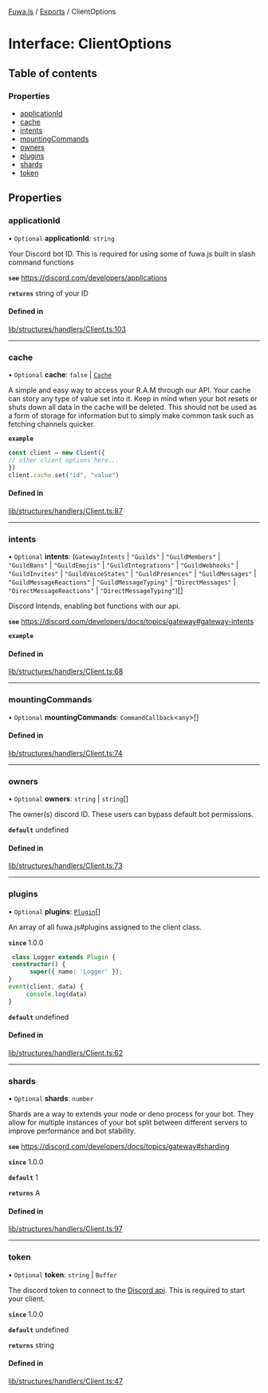 [Fuwa.js](../README.md) / [Exports](../modules.md) / ClientOptions

# Interface: ClientOptions

## Table of contents

### Properties

- [applicationId](ClientOptions.md#applicationid)
- [cache](ClientOptions.md#cache)
- [intents](ClientOptions.md#intents)
- [mountingCommands](ClientOptions.md#mountingcommands)
- [owners](ClientOptions.md#owners)
- [plugins](ClientOptions.md#plugins)
- [shards](ClientOptions.md#shards)
- [token](ClientOptions.md#token)

## Properties

### applicationId

• `Optional` **applicationId**: `string`

Your Discord bot ID. This is required for using some of fuwa.js built in slash command functions

**`see`** https://discord.com/developers/applications

**`returns`** string of your ID

#### Defined in

[lib/structures/handlers/Client.ts:103](https://github.com/fuwajs/fuwa.js/blob/ca6b509/src/lib/structures/handlers/Client.ts#L103)

___

### cache

• `Optional` **cache**: ``false`` \| [`Cache`](Cache.md)

A simple and easy way to access your R.A.M through our API.
Your cache can story any type of value set into it. Keep in mind when your bot resets or shuts down all data in the cache will be deleted.
This should not be used as a form of storage for information but to simply make common task such as fetching channels quicker.

**`example`**
```typescript
const client = new Client({
// other client options here...
})
client.cache.set("id", "value")
```

#### Defined in

[lib/structures/handlers/Client.ts:87](https://github.com/fuwajs/fuwa.js/blob/ca6b509/src/lib/structures/handlers/Client.ts#L87)

___

### intents

• `Optional` **intents**: (`GatewayIntents` \| ``"Guilds"`` \| ``"GuildMembers"`` \| ``"GuildBans"`` \| ``"GuildEmojis"`` \| ``"GuildIntegrations"`` \| ``"GuildWebhooks"`` \| ``"GuildInvites"`` \| ``"GuildVoiceStates"`` \| ``"GuildPresences"`` \| ``"GuildMessages"`` \| ``"GuildMessageReactions"`` \| ``"GuildMessageTyping"`` \| ``"DirectMessages"`` \| ``"DirectMessageReactions"`` \| ``"DirectMessageTyping"``)[]

Discord Intends, enabling bot functions with our api.

**`see`** https://discord.com/developers/docs/topics/gateway#gateway-intents

**`example`**

#### Defined in

[lib/structures/handlers/Client.ts:68](https://github.com/fuwajs/fuwa.js/blob/ca6b509/src/lib/structures/handlers/Client.ts#L68)

___

### mountingCommands

• `Optional` **mountingCommands**: `CommandCallback`<`any`\>[]

#### Defined in

[lib/structures/handlers/Client.ts:74](https://github.com/fuwajs/fuwa.js/blob/ca6b509/src/lib/structures/handlers/Client.ts#L74)

___

### owners

• `Optional` **owners**: `string` \| `string`[]

The owner(s) discord ID. These users can bypass default bot permissions.

**`default`** undefined

#### Defined in

[lib/structures/handlers/Client.ts:73](https://github.com/fuwajs/fuwa.js/blob/ca6b509/src/lib/structures/handlers/Client.ts#L73)

___

### plugins

• `Optional` **plugins**: [`Plugin`](../classes/Plugin.md)[]

An array of all fuwa.js#plugins assigned to the client class.

**`since`** 1.0.0
```typescript
 class Logger extends Plugin {
 constructor() {
      super({ name: 'Logger' });
}
event(client, data) {
     console.log(data)
}
```

**`default`** undefined

#### Defined in

[lib/structures/handlers/Client.ts:62](https://github.com/fuwajs/fuwa.js/blob/ca6b509/src/lib/structures/handlers/Client.ts#L62)

___

### shards

• `Optional` **shards**: `number`

Shards are a way to extends your node or deno process for your bot.
They allow for multiple instances of your bot split between different servers to
improve performance and bot stability.

**`see`** https://discord.com/developers/docs/topics/gateway#sharding

**`since`** 1.0.0

**`default`** 1

**`returns`** A

#### Defined in

[lib/structures/handlers/Client.ts:97](https://github.com/fuwajs/fuwa.js/blob/ca6b509/src/lib/structures/handlers/Client.ts#L97)

___

### token

• `Optional` **token**: `string` \| `Buffer`

The discord token to connect to the [Discord api](https://discord.com/developers/docs/intro).
This is required to start your client.

**`since`** 1.0.0

**`default`** undefined

**`returns`** string

#### Defined in

[lib/structures/handlers/Client.ts:47](https://github.com/fuwajs/fuwa.js/blob/ca6b509/src/lib/structures/handlers/Client.ts#L47)
